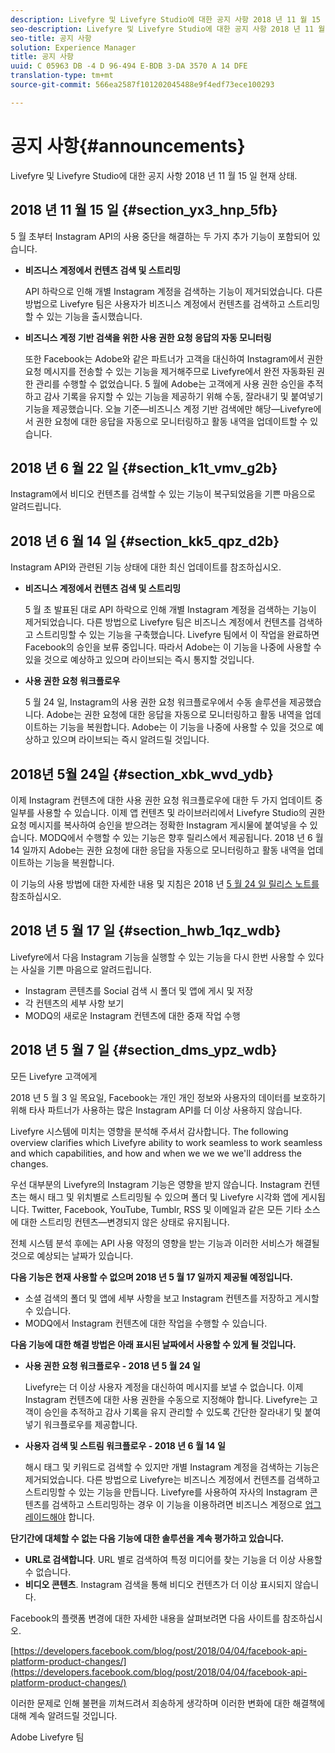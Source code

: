 ```yaml
---
description: Livefyre 및 Livefyre Studio에 대한 공지 사항 2018 년 11 월 15 일 현재 상태.
seo-description: Livefyre 및 Livefyre Studio에 대한 공지 사항 2018 년 11 월 15 일 현재 상태.
seo-title: 공지 사항
solution: Experience Manager
title: 공지 사항
uuid: C 05963 DB -4 D 96-494 E-BDB 3-DA 3570 A 14 DFE
translation-type: tm+mt
source-git-commit: 566ea2587f101202045488e9f4edf73ece100293

---
```



# 공지 사항{#announcements}

Livefyre 및 Livefyre Studio에 대한 공지 사항 2018 년 11 월 15 일 현재 상태.

## 2018 년 11 월 15 일 {#section_yx3_hnp_5fb}

5 월 초부터 Instagram API의 사용 중단을 해결하는 두 가지 추가 기능이 포함되어 있습니다.

* **비즈니스 계정에서 컨텐츠 검색 및 스트리밍**

   API 하락으로 인해 개별 Instagram 계정을 검색하는 기능이 제거되었습니다. 다른 방법으로 Livefyre 팀은 사용자가 비즈니스 계정에서 컨텐츠를 검색하고 스트리밍할 수 있는 기능을 출시했습니다.

* **비즈니스 계정 기반 검색을 위한 사용 권한 요청 응답의 자동 모니터링**

   또한 Facebook는 Adobe와 같은 파트너가 고객을 대신하여 Instagram에서 권한 요청 메시지를 전송할 수 있는 기능을 제거해주므로 Livefyre에서 완전 자동화된 권한 관리를 수행할 수 없었습니다. 5 월에 Adobe는 고객에게 사용 권한 승인을 추적하고 감사 기록을 유지할 수 있는 기능을 제공하기 위해 수동, 잘라내기 및 붙여넣기 기능을 제공했습니다. 오늘 기준—비즈니스 계정 기반 검색에만 해당—Livefyre에서 권한 요청에 대한 응답을 자동으로 모니터링하고 활동 내역을 업데이트할 수 있습니다.

## 2018 년 6 월 22 일 {#section_k1t_vmv_g2b}

Instagram에서 비디오 컨텐츠를 검색할 수 있는 기능이 복구되었음을 기쁜 마음으로 알려드립니다.

## 2018 년 6 월 14 일 {#section_kk5_qpz_d2b}

Instagram API와 관련된 기능 상태에 대한 최신 업데이트를 참조하십시오.

* **비즈니스 계정에서 컨텐츠 검색 및 스트리밍**

   5 월 초 발표된 대로 API 하락으로 인해 개별 Instagram 계정을 검색하는 기능이 제거되었습니다. 다른 방법으로 Livefyre 팀은 비즈니스 계정에서 컨텐츠를 검색하고 스트리밍할 수 있는 기능을 구축했습니다. Livefyre 팀에서 이 작업을 완료하면 Facebook의 승인을 보류 중입니다. 따라서 Adobe는 이 기능을 나중에 사용할 수 있을 것으로 예상하고 있으며 라이브되는 즉시 통지할 것입니다.

* **사용 권한 요청 워크플로우**

   5 월 24 일, Instagram의 사용 권한 요청 워크플로우에서 수동 솔루션을 제공했습니다. Adobe는 권한 요청에 대한 응답을 자동으로 모니터링하고 활동 내역을 업데이트하는 기능을 복원합니다. Adobe는 이 기능을 나중에 사용할 수 있을 것으로 예상하고 있으며 라이브되는 즉시 알려드릴 것입니다.

## 2018년 5월 24일 {#section_xbk_wvd_ydb}

이제 Instagram 컨텐츠에 대한 사용 권한 요청 워크플로우에 대한 두 가지 업데이트 중 일부를 사용할 수 있습니다. 이제 앱 컨텐츠 및 라이브러리에서 Livefyre Studio의 권한 요청 메시지를 복사하여 승인을 받으려는 정확한 Instagram 게시물에 붙여넣을 수 있습니다. MODQ에서 수행할 수 있는 기능은 향후 릴리스에서 제공됩니다. 2018 년 6 월 14 일까지 Adobe는 권한 요청에 대한 응답을 자동으로 모니터링하고 활동 내역을 업데이트하는 기능을 복원합니다.

이 기능의 사용 방법에 대한 자세한 내용 및 지침은 2018 년 [5 월 24 일 릴리스 노트를](/help/using/c-rn/previous-rns/rn2018/c-rn-2018-may-24.md#c_rn) 참조하십시오.

## 2018 년 5 월 17 일 {#section_hwb_1qz_wdb}

Livefyre에서 다음 Instagram 기능을 실행할 수 있는 기능을 다시 한번 사용할 수 있다는 사실을 기쁜 마음으로 알려드립니다.

* Instagram 콘텐츠를 Social 검색 시 폴더 및 앱에 게시 및 저장
* 각 컨텐츠의 세부 사항 보기
* MODQ의 새로운 Instagram 컨텐츠에 대한 중재 작업 수행

## 2018 년 5 월 7 일 {#section_dms_ypz_wdb}

모든 Livefyre 고객에게

2018 년 5 월 3 일 목요일, Facebook는 개인 개인 정보와 사용자의 데이터를 보호하기 위해 타사 파트너가 사용하는 많은 Instagram API를 더 이상 사용하지 않습니다.

Livefyre 시스템에 미치는 영향을 분석해 주셔서 감사합니다. The following overview clarifies which Livefyre ability to work seamless to work seamless and which capabilities, and how and when we we we we'll address the changes.

우선 대부분의 Livefyre의 Instagram 기능은 영향을 받지 않습니다. Instagram 컨텐츠는 해시 태그 및 위치별로 스트리밍될 수 있으며 폴더 및 Livefyre 시각화 앱에 게시됩니다. Twitter, Facebook, YouTube, Tumblr, RSS 및 이메일과 같은 모든 기타 소스에 대한 스트리밍 컨텐츠—변경되지 않은 상태로 유지됩니다.

전체 시스템 분석 후에는 API 사용 약정의 영향을 받는 기능과 이러한 서비스가 해결될 것으로 예상되는 날짜가 있습니다.

**다음 기능은 현재 사용할 수 없으며 2018 년 5 월 17 일까지 제공될 예정입니다.**

* 소셜 검색의 폴더 및 앱에 세부 사항을 보고 Instagram 컨텐츠를 저장하고 게시할 수 있습니다.
* MODQ에서 Instagram 컨텐츠에 대한 작업을 수행할 수 있습니다.

**다음 기능에 대한 해결 방법은 아래 표시된 날짜에서 사용할 수 있게 될 것입니다.**

* **사용 권한 요청 워크플로우 - 2018 년 5 월 24 일**

   Livefyre는 더 이상 사용자 계정을 대신하여 메시지를 보낼 수 없습니다. 이제 Instagram 컨텐츠에 대한 사용 권한을 수동으로 지정해야 합니다. Livefyre는 고객이 승인을 추적하고 감사 기록을 유지 관리할 수 있도록 간단한 잘라내기 및 붙여넣기 워크플로우를 제공합니다.

* **사용자 검색 및 스트림 워크플로우 - 2018 년 6 월 14 일**

   해시 태그 및 키워드로 검색할 수 있지만 개별 Instagram 계정을 검색하는 기능은 제거되었습니다. 다른 방법으로 Livefyre는 비즈니스 계정에서 컨텐츠를 검색하고 스트리밍할 수 있는 기능을 만듭니다. Livefyre를 사용하여 자사의 Instagram 콘텐츠를 검색하고 스트리밍하는 경우 이 기능을 이용하려면 비즈니스 계정으로 [업그레이드해야](https://help.instagram.com/502981923235522?helpref=search&sr=2&query=change%20personal%20account%20to%20business%20account) 합니다.

**단기간에 대체할 수 없는 다음 기능에 대한 솔루션을 계속 평가하고 있습니다.**

* **URL로 검색합니다**. URL 별로 검색하여 특정 미디어를 찾는 기능을 더 이상 사용할 수 없습니다.
* **비디오 콘텐츠**. Instagram 검색을 통해 비디오 컨텐츠가 더 이상 표시되지 않습니다.

Facebook의 플랫폼 변경에 대한 자세한 내용을 살펴보려면 다음 사이트를 참조하십시오.

[https://developers.facebook.com/blog/post/2018/04/04/facebook-api-platform-product-changes/](https://developers.facebook.com/blog/post/2018/04/04/facebook-api-platform-product-changes/)

이러한 문제로 인해 불편을 끼쳐드려서 죄송하게 생각하며 이러한 변화에 대한 해결책에 대해 계속 알려드릴 것입니다.

Adobe Livefyre 팀
